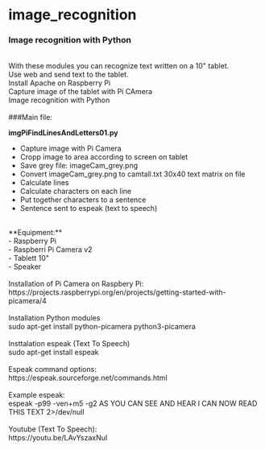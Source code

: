 # image_recognition
### Image recognition with Python<br>
<br>
With these modules you can recognize text written on a 10" tablet.<br>Use web and send text to the tablet.<br>
Install Apache on Raspberry Pi<br>
Capture image of the tablet with Pi CAmera<br>
Image recognition with Python<br>
<br>
###Main file:<br>

**imgPiFindLinesAndLetters01.py**<br>
- Capture image with Pi Camera<br>
- Cropp image to area according to screen on tablet<br>
- Save grey file: imageCam_grey.png<br>
- Convert imageCam_grey.png to camtall.txt 30x40 text matrix on file<br>
- Calculate lines<br>
- Calculate characters on each line<br>
- Put together characters to a sentence<br>
- Sentence sent to espeak (text to speech)<br>

<br>
**Equipment:**<br>
- Raspberry Pi<br>
- Raspberri Pi Camera v2<br>
- Tablett 10"<br>
- Speaker<br>
<br>
Installation of Pi Camera on Raspbery Pi:<br>
https://projects.raspberrypi.org/en/projects/getting-started-with-picamera/4<br>
<br>
Installation Python modules<br>
sudo apt-get install python-picamera python3-picamera<br>
<br>
Insttalation espeak (Text To Speech)<br>
sudo apt-get install espeak<br>
<br>
Espeak command options:<br>
https://espeak.sourceforge.net/commands.html<br>
<br>
Example espeak:<br>
espeak -p99 -ven+m5 -g2 AS YOU CAN SEE AND HEAR I CAN NOW READ THIS TEXT 2>/dev/null<br>
<br>
Youtube (Text To Speech):<br>
https://youtu.be/LAvYszaxNuI<br>
